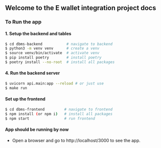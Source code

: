 ## Welcome to the E wallet integration project docs

### To Run the app

#### 1. Setup the backend and tables
``` bash []
$ cd dbms-backend	        # navigate to backend
$ python3 -m venv venv	    # create a venv
$ source venv/bin/activate  # activate venv
$ pip install poetry 	    # install poetry
$ poetry install --no-root  # install all packages
```

#### 4. Run the backend server
``` bash []
$ uvicorn api.main:app --reload # or just use
$ make run
```

#### Set up the frontend
``` bash []
$ cd dbms-frontend         # navigate to frontend
$ npm install (or npm i)   # install all packages
$ npm start		           # run frontend
```

#### App should be running by now
- Open a browser and go to http://localhost/3000 to see the app.